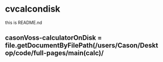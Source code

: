 # cvcalcondisk
 this is README.nd
## casonVoss-calculatorOnDisk = file.getDocumentByFilePath(/users/Cason/Desktop/code/full-pages/main(calc)/
